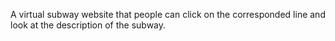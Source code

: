 A virtual subway website that people can click on the corresponded line and look at the description of the subway.
